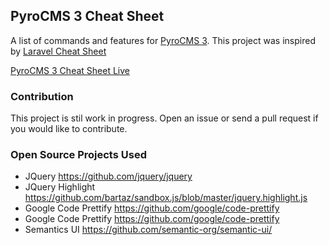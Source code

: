 ## PyroCMS 3 Cheat Sheet

A list of commands and features for [PyroCMS 3](https://www.pyrocms.com/). This project was inspired by [Laravel Cheat Sheet](https://github.com/jesseobrien/laravel-cheatsheet)

[PyroCMS 3 Cheat Sheet Live](http://websemantics.github.io/pyrocms-cheatsheet)

### Contribution

This project is stil work in progress. Open an issue or send a pull request if you would like to contribute.

### Open Source Projects Used

* JQuery https://github.com/jquery/jquery
* JQuery Highlight https://github.com/bartaz/sandbox.js/blob/master/jquery.highlight.js
* Google Code Prettify https://github.com/google/code-prettify
* Google Code Prettify https://github.com/google/code-prettify
* Semantics UI https://github.com/semantic-org/semantic-ui/